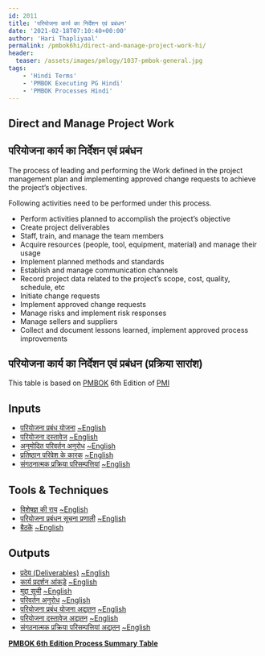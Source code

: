 ```yaml
---
id: 2011   
title: 'परियोजना कार्य का निर्देशन एवं प्रबंधन'
date: '2021-02-18T07:10:40+00:00'
author: 'Hari Thapliyaal'
permalink: /pmbok6hi/direct-and-manage-project-work-hi/
header:
  teaser: /assets/images/pmlogy/1037-pmbok-general.jpg
tags:
    - 'Hindi Terms'
    - 'PMBOK Executing PG Hindi'
    - 'PMBOK Processes Hindi'
---
```


## Direct and Manage Project Work

## परियोजना कार्य का निर्देशन एवं प्रबंधन

The process of leading and performing the Work defined in the project management plan and implementing approved change requests to achieve the project’s objectives.

Following activities need to be performed under this process.

- Perform activities planned to accomplish the project’s objective
- Create project deliverables
- Staff, train, and manage the team members
- Acquire resources (people, tool, equipment, material) and manage their usage
- Implement planned methods and standards
- Establish and manage communication channels
- Record project data related to the project’s scope, cost, quality, schedule, etc
- Initiate change requests
- Implement approved change requests
- Manage risks and implement risk responses
- Manage sellers and suppliers
- Collect and document lessons learned, implement approved process improvements

## परियोजना कार्य का निर्देशन एवं प्रबंधन (प्रक्रिया सारांश)

This table is based on [PMBOK](https://www.pmi.org/pmbok-guide-standards) 6th Edition of [PMI](https://www.pmi.org/)

## Inputs

- [परियोजना प्रबंध योजना](/pmbok6hi/project-management-plan-hi) [~English](/pmbok6/Project-Management-Plan)
- [परियोजना दस्तावेज](/pmbok6hi/project-documents-hi) [~English](/pmbok6/Project-Documents)
- [अनुमोदित परिवर्तन अनुरोध](/pmbok6hi/approved-change-requests-hi) [~English](/pmbok6/Approved-Change-Requests)
- [प्रतिष्ठान परिवेश के कारक](/pmbok6hi/enterprise-environmental-factors-hi) [~English](/pmbok6/Enterprise-Environmental-Factors)
- [संगठनात्मक प्रक्रिया परिसम्पत्तियां](/pmbok6hi/organizational-process-assets-hi) [~English](/pmbok6/Organizational-Process-Assets)

## Tools &amp; Techniques

- [विशेषज्ञ की राय](/pmbok6hi/expert-judgement-hi) [~English](/pmbok6/Expert-Judgement)
- [परियोजना प्रबंधन सूचना प्रणाली](/pmbok6hi/project-management-information-system-hi) [~English](/pmbok6/Project-Management-Information-System)
- [बैठकें](/pmbok6hi/meetings-hi) [~English](/pmbok6/Meetings)

## Outputs

- [प्रदेय (Deliverables)](/pmbok6hi/deliverables-hi) [~English](/pmbok6/Deliverables)
- [कार्य प्रदर्शन आंकड़े](/pmbok6hi/work-performance-data-hi) [~English](/pmbok6/Work-Performance-Data)
- [मुद्दा सूची](/pmbok6hi/issue-log-hi) [~English](/pmbok6/Issue-Log)
- [परिवर्तन अनुरोध](/pmbok6hi/change-requests-hi) [~English](/pmbok6/Change-Requests)
- [परियोजना प्रबंध योजना अद्यतन](/pmbok6hi/project-management-plan-updates-hi) [~English](/pmbok6/Project-Management-Plan-Updates)
- [परियोजना दस्तावेज अद्यतन](/pmbok6hi/project-documents-updates-hi) [~English](/pmbok6/Project-Documents-Updates)
- [संगठनात्मक प्रक्रिया परिसम्पत्तियां अद्यतन](/pmbok6hi/organizational-process-assets-updates-hi) [~English](/pmbok6/Organizational-Process-Assets-Updates)

**[PMBOK 6th Edition Process Summary Table](process-groups-and-processes-in-pmbok6/)**